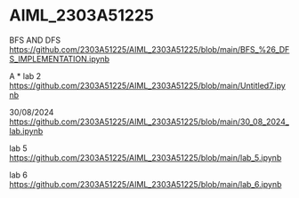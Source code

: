 # AIML_2303A51225
BFS AND DFS https://github.com/2303A51225/AIML_2303A51225/blob/main/BFS_%26_DFS_IMPLEMENTATION.ipynb

A * lab  2 https://github.com/2303A51225/AIML_2303A51225/blob/main/Untitled7.ipynb

30/08/2024 https://github.com/2303A51225/AIML_2303A51225/blob/main/30_08_2024_lab.ipynb

lab 5  https://github.com/2303A51225/AIML_2303A51225/blob/main/lab_5.ipynb

lab 6 https://github.com/2303A51225/AIML_2303A51225/blob/main/lab_6.ipynb

